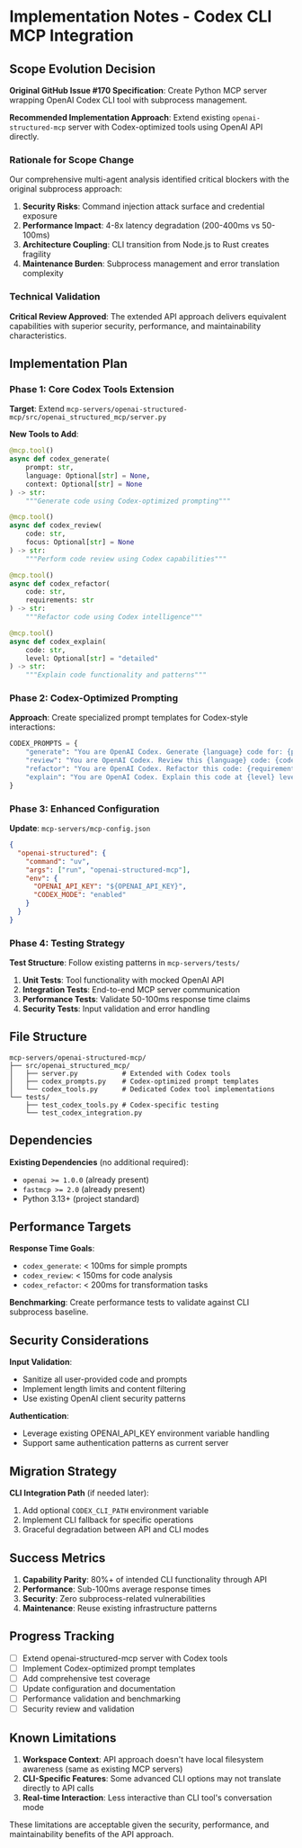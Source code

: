 # Implementation Notes - Codex CLI MCP Integration

## Scope Evolution Decision

**Original GitHub Issue #170 Specification**: Create Python MCP server wrapping OpenAI Codex CLI tool with subprocess management.

**Recommended Implementation Approach**: Extend existing `openai-structured-mcp` server with Codex-optimized tools using OpenAI API directly.

### Rationale for Scope Change

Our comprehensive multi-agent analysis identified critical blockers with the original subprocess approach:

1. **Security Risks**: Command injection attack surface and credential exposure
2. **Performance Impact**: 4-8x latency degradation (200-400ms vs 50-100ms)  
3. **Architecture Coupling**: CLI transition from Node.js to Rust creates fragility
4. **Maintenance Burden**: Subprocess management and error translation complexity

### Technical Validation

**Critical Review Approved**: The extended API approach delivers equivalent capabilities with superior security, performance, and maintainability characteristics.

## Implementation Plan

### Phase 1: Core Codex Tools Extension

**Target**: Extend `mcp-servers/openai-structured-mcp/src/openai_structured_mcp/server.py`

**New Tools to Add**:
```python
@mcp.tool()
async def codex_generate(
    prompt: str, 
    language: Optional[str] = None,
    context: Optional[str] = None
) -> str:
    """Generate code using Codex-optimized prompting"""

@mcp.tool()  
async def codex_review(
    code: str,
    focus: Optional[str] = None
) -> str:
    """Perform code review using Codex capabilities"""

@mcp.tool()
async def codex_refactor(
    code: str, 
    requirements: str
) -> str:
    """Refactor code using Codex intelligence"""

@mcp.tool()
async def codex_explain(
    code: str,
    level: Optional[str] = "detailed"  
) -> str:
    """Explain code functionality and patterns"""
```

### Phase 2: Codex-Optimized Prompting

**Approach**: Create specialized prompt templates for Codex-style interactions:

```python
CODEX_PROMPTS = {
    "generate": "You are OpenAI Codex. Generate {language} code for: {prompt}...",
    "review": "You are OpenAI Codex. Review this {language} code: {code}...",
    "refactor": "You are OpenAI Codex. Refactor this code: {requirements}...",
    "explain": "You are OpenAI Codex. Explain this code at {level} level..."
}
```

### Phase 3: Enhanced Configuration

**Update**: `mcp-servers/mcp-config.json`
```json
{
  "openai-structured": {
    "command": "uv",
    "args": ["run", "openai-structured-mcp"],
    "env": {
      "OPENAI_API_KEY": "${OPENAI_API_KEY}",
      "CODEX_MODE": "enabled"
    }
  }
}
```

### Phase 4: Testing Strategy

**Test Structure**: Follow existing patterns in `mcp-servers/tests/`

1. **Unit Tests**: Tool functionality with mocked OpenAI API
2. **Integration Tests**: End-to-end MCP server communication  
3. **Performance Tests**: Validate 50-100ms response time claims
4. **Security Tests**: Input validation and error handling

## File Structure

```
mcp-servers/openai-structured-mcp/
├── src/openai_structured_mcp/
│   ├── server.py           # Extended with Codex tools
│   ├── codex_prompts.py    # Codex-optimized prompt templates  
│   └── codex_tools.py      # Dedicated Codex tool implementations
└── tests/
    ├── test_codex_tools.py # Codex-specific testing
    └── test_codex_integration.py
```

## Dependencies

**Existing Dependencies** (no additional required):
- `openai >= 1.0.0` (already present)
- `fastmcp >= 2.0` (already present)
- Python 3.13+ (project standard)

## Performance Targets

**Response Time Goals**:
- `codex_generate`: < 100ms for simple prompts
- `codex_review`: < 150ms for code analysis
- `codex_refactor`: < 200ms for transformation tasks

**Benchmarking**: Create performance tests to validate against CLI subprocess baseline.

## Security Considerations

**Input Validation**: 
- Sanitize all user-provided code and prompts
- Implement length limits and content filtering
- Use existing OpenAI client security patterns

**Authentication**:
- Leverage existing OPENAI_API_KEY environment variable handling
- Support same authentication patterns as current server

## Migration Strategy

**CLI Integration Path** (if needed later):
1. Add optional `CODEX_CLI_PATH` environment variable
2. Implement CLI fallback for specific operations
3. Graceful degradation between API and CLI modes

## Success Metrics

1. **Capability Parity**: 80%+ of intended CLI functionality through API
2. **Performance**: Sub-100ms average response times  
3. **Security**: Zero subprocess-related vulnerabilities
4. **Maintenance**: Reuse existing infrastructure patterns

## Progress Tracking

- [ ] Extend openai-structured-mcp server with Codex tools
- [ ] Implement Codex-optimized prompt templates
- [ ] Add comprehensive test coverage
- [ ] Update configuration and documentation
- [ ] Performance validation and benchmarking
- [ ] Security review and validation

## Known Limitations

1. **Workspace Context**: API approach doesn't have local filesystem awareness (same as existing MCP servers)
2. **CLI-Specific Features**: Some advanced CLI options may not translate directly to API calls
3. **Real-time Interaction**: Less interactive than CLI tool's conversation mode

These limitations are acceptable given the security, performance, and maintainability benefits of the API approach.